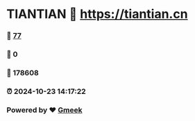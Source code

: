 # TIANTIAN :link: https://tiantian.cn 
### :page_facing_up: [77](https://tiantian.cn/tag.html) 
### :speech_balloon: 0 
### :hibiscus: 178608 
### :alarm_clock: 2024-10-23 14:17:22 
### Powered by :heart: [Gmeek](https://github.com/Meekdai/Gmeek)
